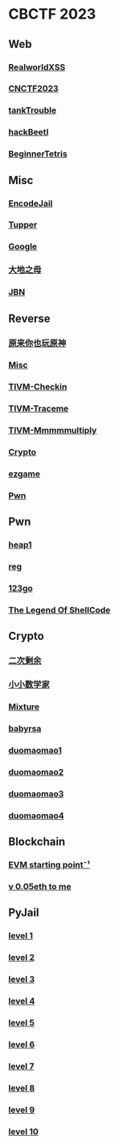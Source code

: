 # CBCTF 2023
## Web
### [RealworldXSS](https://github.com/0RAYS/2023-CBCTF/tree/main/Web/RealworldXSS)
### [CNCTF2023](https://github.com/0RAYS/2023-CBCTF/tree/main/Web/CNCTF2023)
### [tankTrouble](https://github.com/0RAYS/2023-CBCTF/tree/main/Web/tankTrouble)
### [hackBeetl](https://github.com/0RAYS/2023-CBCTF/tree/main/Web/hackBeetl)
### [BeginnerTetris](https://github.com/0RAYS/2023-CBCTF/tree/main/Web/BeginnerTetris)
## Misc
### [EncodeJail](https://github.com/0RAYS/2023-CBCTF/tree/main/Misc/EncodeJail)
### [Tupper](https://github.com/0RAYS/2023-CBCTF/tree/main/Misc/Tupper)
### [Google](https://github.com/0RAYS/2023-CBCTF/tree/main/Misc/Google)
### [大地之母](https://github.com/0RAYS/2023-CBCTF/tree/main/Misc/%E5%A4%A7%E5%9C%B0%E4%B9%8B%E6%AF%8D)
### [JBN](https://github.com/0RAYS/2023-CBCTF/tree/main/Misc/JBN)
## Reverse
### [原来你也玩原神](https://github.com/0RAYS/2023-CBCTF/tree/main/Reverse/%E5%8E%9F%E6%9D%A5%E4%BD%A0%E4%B9%9F%E7%8E%A9%E5%8E%9F%E7%A5%9E)
### [Misc](https://github.com/0RAYS/2023-CBCTF/tree/main/Reverse/Misc)
### [TIVM-Checkin](https://github.com/0RAYS/2023-CBCTF/tree/main/Reverse/TIVM-Checkin)
### [TIVM-Traceme](https://github.com/0RAYS/2023-CBCTF/tree/main/Reverse/TIVM-Traceme)
### [TIVM-Mmmmmultiply](https://github.com/0RAYS/2023-CBCTF/tree/main/Reverse/TIVM-Mmmmmultiply)
### [Crypto](https://github.com/0RAYS/2023-CBCTF/tree/main/Reverse/Crypto)
### [ezgame](https://github.com/0RAYS/2023-CBCTF/tree/main/Reverse/ezgame)
### [Pwn](https://github.com/0RAYS/2023-CBCTF/tree/main/Reverse/Pwn)
## Pwn
### [heap1](https://github.com/0RAYS/2023-CBCTF/tree/main/Pwn/heap1)
### [reg](https://github.com/0RAYS/2023-CBCTF/tree/main/Pwn/reg)
### [123go](https://github.com/0RAYS/2023-CBCTF/tree/main/Pwn/123go)
### [The Legend Of ShellCode](https://github.com/0RAYS/2023-CBCTF/tree/main/Pwn/The%20Legend%20Of%20ShellCode)
## Crypto
### [二次剩余](https://github.com/0RAYS/2023-CBCTF/tree/main/Crypto/%E4%BA%8C%E6%AC%A1%E5%89%A9%E4%BD%99)
### [小小数学家](https://github.com/0RAYS/2023-CBCTF/tree/main/Crypto/%E5%B0%8F%E5%B0%8F%E6%95%B0%E5%AD%A6%E5%AE%B6)
### [Mixture](https://github.com/0RAYS/2023-CBCTF/tree/main/Crypto/Mixture)
### [babyrsa](https://github.com/0RAYS/2023-CBCTF/tree/main/Crypto/babyrsa)
### [duomaomao1](https://github.com/0RAYS/2023-CBCTF/tree/main/Crypto/duomaomao1)
### [duomaomao2](https://github.com/0RAYS/2023-CBCTF/tree/main/Crypto/duomaomao2)
### [duomaomao3](https://github.com/0RAYS/2023-CBCTF/tree/main/Crypto/duomaomao3)
### [duomaomao4](https://github.com/0RAYS/2023-CBCTF/tree/main/Crypto/duomaomao4)
## Blockchain
### [EVM starting point⁻¹](https://github.com/0RAYS/2023-CBCTF/tree/main/Blockchain/EVM%20starting%20point%E2%81%BB%C2%B9)
### [v 0.05eth to me](https://github.com/0RAYS/2023-CBCTF/tree/main/Blockchain/v%200.05eth%20to%20me)
## PyJail
### [level 1](https://github.com/0RAYS/2023-CBCTF/tree/main/PyJail/level%201)
### [level 2](https://github.com/0RAYS/2023-CBCTF/tree/main/PyJail/level%202)
### [level 3](https://github.com/0RAYS/2023-CBCTF/tree/main/PyJail/level%203)
### [level 4](https://github.com/0RAYS/2023-CBCTF/tree/main/PyJail/level%204)
### [level 5](https://github.com/0RAYS/2023-CBCTF/tree/main/PyJail/level%205)
### [level 6](https://github.com/0RAYS/2023-CBCTF/tree/main/PyJail/level%206)
### [level 7](https://github.com/0RAYS/2023-CBCTF/tree/main/PyJail/level%207)
### [level 8](https://github.com/0RAYS/2023-CBCTF/tree/main/PyJail/level%208)
### [level 9](https://github.com/0RAYS/2023-CBCTF/tree/main/PyJail/level%209)
### [level 10](https://github.com/0RAYS/2023-CBCTF/tree/main/PyJail/level%2010)

